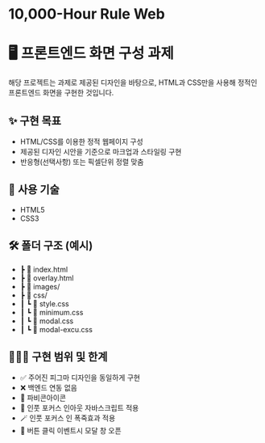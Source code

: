 # 10,000-Hour Rule Web

# 🖥️ 프론트엔드 화면 구성 과제
해당 프로젝트는 과제로 제공된 디자인을 바탕으로, HTML과 CSS만을 사용해 정적인 프론트엔드 화면을 구현한 것입니다.

## ✨ 구현 목표
- HTML/CSS를 이용한 정적 웹페이지 구성
- 제공된 디자인 시안을 기준으로 마크업과 스타일링 구현
- 반응형(선택사항) 또는 픽셀단위 정렬 맞춤

## 📁 사용 기술
- HTML5
- CSS3

## 🛠 폴더 구조 (예시)
* ┣ 📜 index.html
* ┣ 📜 overlay.html
* ┣ 📂 images/
* ┣ 📂 css/
* ┃ ┗ 📜 style.css
* ┃ ┗ 📜 minimum.css
* ┃ ┗ 📜 modal.css
* ┃ ┗ 📜 modal-excu.css

## 🙋🏻‍♀️ 구현 범위 및 한계
- ✅ 주어진 피그마 디자인을 동일하게 구현
- ❌ 백엔드 연동 없음
- 🎂 파비콘아이콘
- 🐼 인풋 포커스 인아웃 자바스크립트 적용
- 🪄 인풋 포커스 인 폭죽효과 적용
- 🔹 버튼 클릭 이벤트시 모달 창 오픈
  
